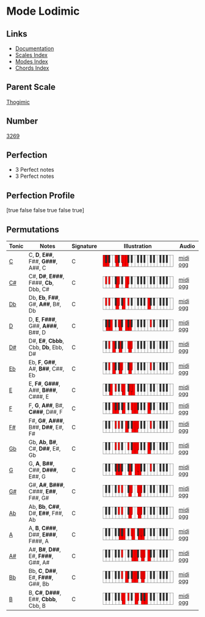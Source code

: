 # Mode Lodimic

## Links

- [Documentation](index.md)
- [Scales Index](Scales.md)
- [Modes Index](Modes.md)
- [Chords Index](Chords.md)

## Parent Scale

[Thogimic](ScaleThogimic.md)

## Number

[3269](https://ianring.com/musictheory/scales/3269)

## Perfection

- 3 Perfect notes
- 3 Perfect notes

## Perfection Profile

[true false false true false true]

## Permutations

| Tonic | Notes | Signature | Illustration | Audio |
|-------|-------|-----------|--------------|-------|
| [C](ModeCNaturalLodimic.md) | C, **D**, **E##**, F##, **G###**, A##, C | C | ![CNaturalLodimic](ModeCNaturalLodimic.png) | [midi](ModeCNaturalLodimic.mid) [ogg](ModeCNaturalLodimic.ogg) |
| [C#](ModeCSharpLodimic.md) | C#, **D#**, **E###**, F###, **Cb**, Dbb, C# | C | ![CSharpLodimic](ModeCSharpLodimic.png) | [midi](ModeCSharpLodimic.mid) [ogg](ModeCSharpLodimic.ogg) |
| [Db](ModeDFlatLodimic.md) | Db, **Eb**, **F##**, G#, **A##**, B#, Db | C | ![DFlatLodimic](ModeDFlatLodimic.png) | [midi](ModeDFlatLodimic.mid) [ogg](ModeDFlatLodimic.ogg) |
| [D](ModeDNaturalLodimic.md) | D, **E**, **F###**, G##, **A###**, B##, D | C | ![DNaturalLodimic](ModeDNaturalLodimic.png) | [midi](ModeDNaturalLodimic.mid) [ogg](ModeDNaturalLodimic.ogg) |
| [D#](ModeDSharpLodimic.md) | D#, **E#**, **Cbbb**, Cbb, **Db**, Ebb, D# | C | ![DSharpLodimic](ModeDSharpLodimic.png) | [midi](ModeDSharpLodimic.mid) [ogg](ModeDSharpLodimic.ogg) |
| [Eb](ModeEFlatLodimic.md) | Eb, **F**, **G##**, A#, **B##**, C##, Eb | C | ![EFlatLodimic](ModeEFlatLodimic.png) | [midi](ModeEFlatLodimic.mid) [ogg](ModeEFlatLodimic.ogg) |
| [E](ModeENaturalLodimic.md) | E, **F#**, **G###**, A##, **B###**, C###, E | C | ![ENaturalLodimic](ModeENaturalLodimic.png) | [midi](ModeENaturalLodimic.mid) [ogg](ModeENaturalLodimic.ogg) |
| [F](ModeFNaturalLodimic.md) | F, **G**, **A##**, B#, **C###**, D##, F | C | ![FNaturalLodimic](ModeFNaturalLodimic.png) | [midi](ModeFNaturalLodimic.mid) [ogg](ModeFNaturalLodimic.ogg) |
| [F#](ModeFSharpLodimic.md) | F#, **G#**, **A###**, B##, **D##**, E#, F# | C | ![FSharpLodimic](ModeFSharpLodimic.png) | [midi](ModeFSharpLodimic.mid) [ogg](ModeFSharpLodimic.ogg) |
| [Gb](ModeGFlatLodimic.md) | Gb, **Ab**, **B#**, C#, **D##**, E#, Gb | C | ![GFlatLodimic](ModeGFlatLodimic.png) | [midi](ModeGFlatLodimic.mid) [ogg](ModeGFlatLodimic.ogg) |
| [G](ModeGNaturalLodimic.md) | G, **A**, **B##**, C##, **D###**, E##, G | C | ![GNaturalLodimic](ModeGNaturalLodimic.png) | [midi](ModeGNaturalLodimic.mid) [ogg](ModeGNaturalLodimic.ogg) |
| [G#](ModeGSharpLodimic.md) | G#, **A#**, **B###**, C###, **E##**, F##, G# | C | ![GSharpLodimic](ModeGSharpLodimic.png) | [midi](ModeGSharpLodimic.mid) [ogg](ModeGSharpLodimic.ogg) |
| [Ab](ModeAFlatLodimic.md) | Ab, **Bb**, **C##**, D#, **E##**, F##, Ab | C | ![AFlatLodimic](ModeAFlatLodimic.png) | [midi](ModeAFlatLodimic.mid) [ogg](ModeAFlatLodimic.ogg) |
| [A](ModeANaturalLodimic.md) | A, **B**, **C###**, D##, **E###**, F###, A | C | ![ANaturalLodimic](ModeANaturalLodimic.png) | [midi](ModeANaturalLodimic.mid) [ogg](ModeANaturalLodimic.ogg) |
| [A#](ModeASharpLodimic.md) | A#, **B#**, **D##**, E#, **F###**, G##, A# | C | ![ASharpLodimic](ModeASharpLodimic.png) | [midi](ModeASharpLodimic.mid) [ogg](ModeASharpLodimic.ogg) |
| [Bb](ModeBFlatLodimic.md) | Bb, **C**, **D##**, E#, **F###**, G##, Bb | C | ![BFlatLodimic](ModeBFlatLodimic.png) | [midi](ModeBFlatLodimic.mid) [ogg](ModeBFlatLodimic.ogg) |
| [B](ModeBNaturalLodimic.md) | B, **C#**, **D###**, E##, **Cbbb**, Cbb, B | C | ![BNaturalLodimic](ModeBNaturalLodimic.png) | [midi](ModeBNaturalLodimic.mid) [ogg](ModeBNaturalLodimic.ogg) |
